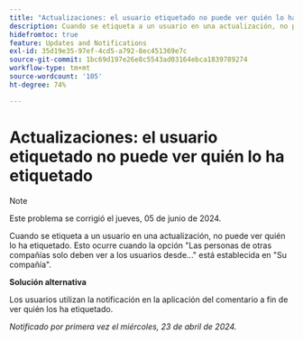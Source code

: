 ```yaml
---
title: "Actualizaciones: el usuario etiquetado no puede ver quién lo ha etiquetado"
description: Cuando se etiqueta a un usuario en una actualización, no puede ver quién lo ha etiquetado. Esto ocurre cuando la configuración Personas de otras empresas solo deben ver usuarios de... está establecida en Su empresa.
hidefromtoc: true
feature: Updates and Notifications
exl-id: 35d19e35-97ef-4cd5-a792-8ec451369e7c
source-git-commit: 1bc69d197e26e8c5543ad03164ebca1839789274
workflow-type: tm+mt
source-wordcount: '105'
ht-degree: 74%

---
```


# Actualizaciones: el usuario etiquetado no puede ver quién lo ha etiquetado

>[!NOTE]
>
>Este problema se corrigió el jueves, 05 de junio de 2024.

Cuando se etiqueta a un usuario en una actualización, no puede ver quién lo ha etiquetado. Esto ocurre cuando la opción &quot;Las personas de otras compañías solo deben ver a los usuarios desde...&quot; está establecida en &quot;Su compañía&quot;.

**Solución alternativa**

Los usuarios utilizan la notificación en la aplicación del comentario a fin de ver quién los ha etiquetado.

_Notificado por primera vez el miércoles, 23 de abril de 2024._
